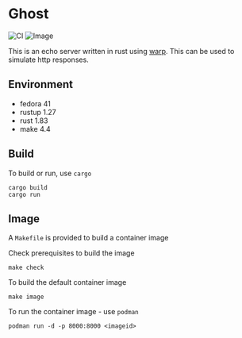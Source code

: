 # Ghost

![CI](https://github.com/jostho/ghost/actions/workflows/ci.yml/badge.svg)
![Image](https://github.com/jostho/ghost/actions/workflows/image.yml/badge.svg)

This is an echo server written in rust using [warp](https://github.com/seanmonstar/warp).
This can be used to simulate http responses.

## Environment

* fedora 41
* rustup 1.27
* rust 1.83
* make 4.4

## Build

To build or run, use `cargo`

    cargo build
    cargo run

## Image

A `Makefile` is provided to build a container image

Check prerequisites to build the image

    make check

To build the default container image

    make image

To run the container image - use `podman`

    podman run -d -p 8000:8000 <imageid>
